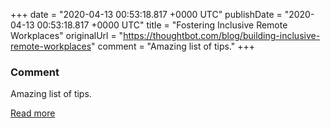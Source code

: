 
+++
date = "2020-04-13 00:53:18.817 +0000 UTC"
publishDate = "2020-04-13 00:53:18.817 +0000 UTC"
title = "Fostering Inclusive Remote Workplaces"
originalUrl = "https://thoughtbot.com/blog/building-inclusive-remote-workplaces"
comment = "Amazing list of tips."
+++

### Comment

Amazing list of tips.

[Read more](https://thoughtbot.com/blog/building-inclusive-remote-workplaces)
